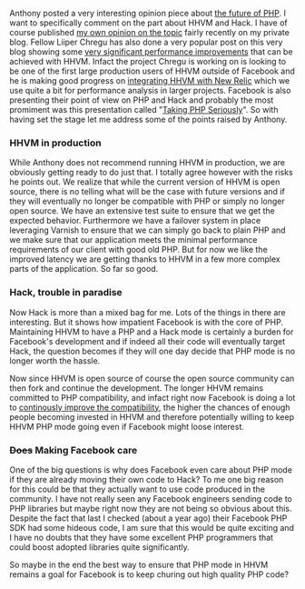Anthony posted a very interesting opinion piece about [the future of PHP](http://blog.ircmaxell.com/2014/03/an-opinion-on-future-of-php.html). I want to specifically comment on the part about HHVM and Hack. I have of course published [my own opinion on the topic](http://pooteeweet.org/blog/2259) fairly recently on my private blog. Fellow Liiper Chregu has also done a very popular post on this very blog showing some [very significant performance improvements](http://blog.liip.ch/archive/2013/10/29/hhvm-and-symfony2.html) that can be achieved with HHVM. Infact the project Chregu is working on is looking to be one of the first large production users of HHVM outside of Facebook and he is making good progress on [integrating HHVM with New Relic](https://plus.google.com/106896053552567904087/posts/gu8bswEsQAx) which we use quite a bit for performance analysis in larger projects. Facebook is also presenting their point of view on PHP and Hack and probably the most promiment was this presentation called "[Taking PHP Seriously](https://raw.github.com/strangeloop/.../Adams-TakingPHPSeriously.pdf)". So with having set the stage let me address some of the points raised by Anthony.

### HHVM in production

While Anthony does not recommend running HHVM in production, we are obviously getting ready to do just that. I totally agree however with the risks he points out. We realize that while the current version of HHVM is open source, there is no telling what will be the case with future versions and if they will eventually no longer be compatible with PHP or simply no longer open source. We have an extensive test suite to ensure that we get the expected behavior. Furthermore we have a failover system in place leveraging Varnish to ensure that we can simply go back to plain PHP and we make sure that our application meets the minimal performance requirements of our client with good old PHP. But for now we like the improved latency we are getting thanks to HHVM in a few more complex parts of the application. So far so good.

### Hack, trouble in paradise

Now Hack is more than a mixed bag for me. Lots of the things in there are interesting. But it shows how impatient Facebook is with the core of PHP. Maintaining HHVM to have a PHP and a Hack mode is certainly a burden for Facebook's development and if indeed all their code will eventually target Hack, the question becomes if they will one day decide that PHP mode is no longer worth the hassle.

Now since HHVM is open source of course the open source community can then fork and continue the development. The longer HHVM remains committed to PHP compatibility, and infact right now Facebook is doing a lot to [continously improve the compatibility](http://www.hhvm.com/blog/3611/tracking-parity), the higher the chances of enough people becoming invested in HHVM and therefore potentially willing to keep HHVM PHP mode going even if Facebook might loose interest. 

### ~~Does~~ Making Facebook care

One of the big questions is why does Facebook even care about PHP mode if they are already moving their own code to Hack? To me one big reason for this could be that they actually want to use code produced in the community. I have not really seen any Facebook engineers sending code to PHP libraries but maybe right now they are not being so obvious about this. Despite the fact that last I checked (about a year ago) their Facebook PHP SDK had some hideous code, I am sure that this would be quite exciting and I have no doubts that they have some excellent PHP programmers that could boost adopted libraries quite significantly.

So maybe in the end the best way to ensure that PHP mode in HHVM remains a goal for Facebook is to keep churing out high quality PHP code?